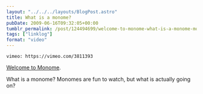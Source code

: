 ```yaml
---
layout: "../../../layouts/BlogPost.astro"
title: What is a monome?
pubDate: 2009-06-16T09:32:05+00:00
tumblr_permalink: /post/124494699/welcome-to-monome-what-is-a-monome-monomes-are
tags: ["linklog"]
format: "video"
---
```


`vimeo: https://vimeo.com/3811393`

[Welcome to Monome][1].

What is a monome? Monomes are fun to watch, but what is actually going on?

[1]: http://vimeo.com/3811393
